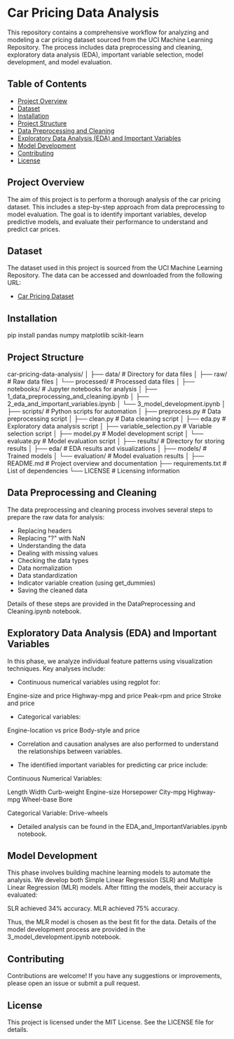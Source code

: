 # Car Pricing Data Analysis

This repository contains a comprehensive workflow for analyzing and modeling a car pricing dataset sourced from the UCI Machine Learning Repository. The process includes data preprocessing and cleaning, exploratory data analysis (EDA), important variable selection, model development, and model evaluation.

## Table of Contents

- [Project Overview](#project-overview)
- [Dataset](#dataset)
- [Installation](#installation)
- [Project Structure](#project-structure)
- [Data Preprocessing and Cleaning](#data-preprocessing-and-cleaning)
- [Exploratory Data Analysis (EDA) and Important Variables](#exploratory-data-analysis-eda-and-important-variables)
- [Model Development](#model-development)
- [Contributing](#contributing)
- [License](#license)

## Project Overview

The aim of this project is to perform a thorough analysis of the car pricing dataset. This includes a step-by-step approach from data preprocessing to model evaluation. The goal is to identify important variables, develop predictive models, and evaluate their performance to understand and predict car prices.

## Dataset

The dataset used in this project is sourced from the UCI Machine Learning Repository. The data can be accessed and downloaded from the following URL:

- [Car Pricing Dataset](https://archive.ics.uci.edu/ml/machine-learning-databases/autos/imports-85.data)

## Installation

pip install pandas numpy matplotlib scikit-learn

## Project Structure

car-pricing-data-analysis/
│
├── data/                      # Directory for data files
│   ├── raw/                   # Raw data files
│   └── processed/             # Processed data files
│
├── notebooks/                 # Jupyter notebooks for analysis
│   ├── 1_data_preprocessing_and_cleaning.ipynb
│   ├── 2_eda_and_important_variables.ipynb
│   └── 3_model_development.ipynb
│
├── scripts/                   # Python scripts for automation
│   ├── preprocess.py          # Data preprocessing script
│   ├── clean.py               # Data cleaning script
│   ├── eda.py                 # Exploratory data analysis script
│   ├── variable_selection.py  # Variable selection script
│   ├── model.py               # Model development script
│   └── evaluate.py            # Model evaluation script
│
├── results/                   # Directory for storing results
│   ├── eda/                   # EDA results and visualizations
│   ├── models/                # Trained models
│   └── evaluation/            # Model evaluation results
│
├── README.md                  # Project overview and documentation
├── requirements.txt           # List of dependencies
└── LICENSE                    # Licensing information


## Data Preprocessing and Cleaning

The data preprocessing and cleaning process involves several steps to prepare the raw data for analysis:

- Replacing headers
- Replacing "?" with NaN
- Understanding the data
- Dealing with missing values
- Checking the data types
- Data normalization
- Data standardization
- Indicator variable creation (using get_dummies)
- Saving the cleaned data

Details of these steps are provided in the DataPreprocessing and Cleaning.ipynb notebook.

## Exploratory Data Analysis (EDA) and Important Variables

In this phase, we analyze individual feature patterns using visualization techniques. Key analyses include:

- Continuous numerical variables using regplot for:

Engine-size and price
Highway-mpg and price
Peak-rpm and price
Stroke and price

- Categorical variables:

Engine-location vs price
Body-style and price

- Correlation and causation analyses are also performed to understand the relationships between variables.

- The identified important variables for predicting car price include:

Continuous Numerical Variables:

Length
Width
Curb-weight
Engine-size
Horsepower
City-mpg
Highway-mpg
Wheel-base
Bore

Categorical Variable:
Drive-wheels

- Detailed analysis can be found in the EDA_and_ImportantVariables.ipynb notebook.

## Model Development

This phase involves building machine learning models to automate the analysis. We develop both Simple Linear Regression (SLR) and Multiple Linear Regression (MLR) models. After fitting the models, their accuracy is evaluated:

SLR achieved 34% accuracy.
MLR achieved 75% accuracy.

Thus, the MLR model is chosen as the best fit for the data. Details of the model development process are provided in the 3_model_development.ipynb notebook.

## Contributing

Contributions are welcome! If you have any suggestions or improvements, please open an issue or submit a pull request.

## License

This project is licensed under the MIT License. See the LICENSE file for details.

